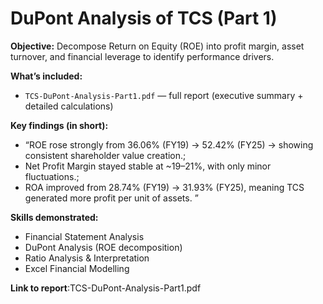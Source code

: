 # DuPont Analysis of TCS (Part 1)

**Objective:** Decompose Return on Equity (ROE) into profit margin, asset turnover, and financial leverage to identify performance drivers.

**What’s included:**  
- `TCS-DuPont-Analysis-Part1.pdf` — full report (executive summary + detailed calculations)  

**Key findings (in short):** 
- “ROE rose strongly from 36.06% (FY19) → 52.42% (FY25) → showing consistent shareholder value creation.;
- Net Profit Margin stayed stable at ~19–21%, with only minor fluctuations.;
- ROA improved from 28.74% (FY19) → 31.93% (FY25), meaning TCS generated more profit per unit of assets.
”

**Skills demonstrated:** 
- Financial Statement Analysis
- DuPont Analysis (ROE decomposition)
- Ratio Analysis & Interpretation
- Excel Financial Modelling

**Link to report**:TCS-DuPont-Analysis-Part1.pdf
